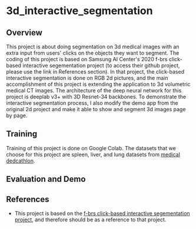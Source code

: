 # 3d_interactive_segmentation
## Overview
This project is about doing segmentation on 3d medical images with an extra input from users' clicks on the objects they want to segment. The coding of this project is based on Samsung AI Center's 2020 f-brs click-based interactive segementation project (to access their github project, please use the link in References section). In that project, the click-based interactive segmentation is done on RGB 2d pictures, and the main accomplishment of this project is extending the application to 3d volumetric medical CT images. The architecture of the deep neural network for this project is deeplab v3+ with 3D Resnet-34 backbones. To demonstrate the interactive segmentation process, I also modify the demo app from the original 2d project and make it able to show and segment 3d images page by page. 
## Training
Training of this project is done on Google Colab. The datasets that we choose for this project are spleen, liver, and lung datasets from <a href=http://medicaldecathlon.com/ title="Flaticon">medical dedcathlon</a>. 
## Evaluation and Demo
## References
* This project is based on the <a href="https://github.com/saic-vul/fbrs_interactive_segmentation" title="Flaticon">f-brs click-based interactive segementation project</a>, and therefore should be as a reference to that project. 
